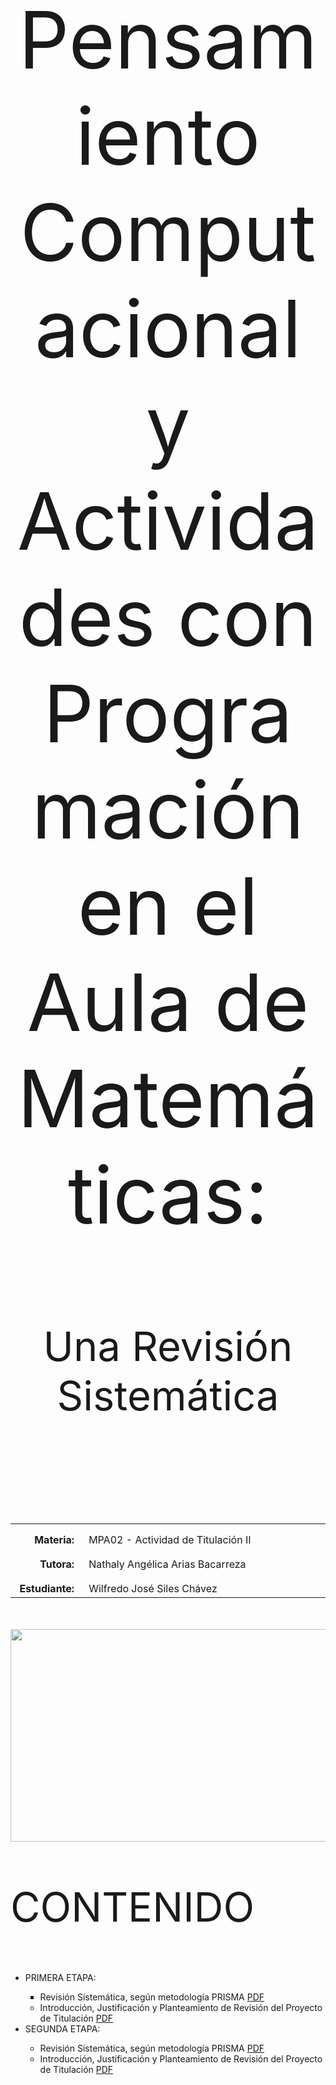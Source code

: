 <body>

<p style="padding-top:50px"></p>
<p align=center style="font-size:95pt;">Pensamiento Computacional y Actividades con Programación en el Aula de Matemáticas:</p>
<p align=center style="font-size:65px;">Una Revisión Sistemática</p>
<p align=left style="font-size:45px;"><br></p>
<table width=740px>
  <tr>
    <td width=100px style="text-align:right;vertical-align:top;padding-top:15px;padding-right:15px"><strong>Materia:</strong></td>
    <td width=640px style="vertical-align:top;padding-top:15px">MPA02 - Actividad de Titulación II</td>
  </tr>
  <tr>
    <td style="text-align:right;vertical-align:top;padding-top:15px;padding-right:15px"><strong>Tutora:</strong></td>
    <td style="vertical-align:top;padding-top:15px">Nathaly Angélica Arias Bacarreza</td>
  </tr>
  <tr>
    <td style="text-align:right;vertical-align:top;padding-top:15px;padding-right:15px"><strong>Estudiante:</strong></td>
    <td style="vertical-align:top;padding-top:15px">Wilfredo José Siles Chávez</td>
  </tr>
</table>
<p style="padding-top:20px"></p>
<p align=left><img src="https://code.intef.es/wp-content/uploads/2023/04/Foto-1-e1680602020880.png" width="740" height="340"/></a></p>
<p align=left style="font-size:65px;">CONTENIDO</p>
<ul>
  <li>PRIMERA ETAPA:</li>
  <ul>
    <li style="list-style-type:square;">Revisión Sistemática, según metodología PRISMA <a href="000_Inicios/PRISMA2020-S0300893221002748.pdf">PDF</a></li>
    <li>Introducción, Justificación y Planteamiento de Revisión del Proyecto de Titulación <a href="000_Inicios/Primera Etapa.pdf">PDF</a></li>
  </ul>
  <li>SEGUNDA ETAPA:</li>
  <ul>
    <li>Revisión Sistemática, según metodología PRISMA <a href="000_Inicios/PRISMA2020-S0300893221002748.pdf">PDF</a></li>
    <li>Introducción, Justificación y Planteamiento de Revisión del Proyecto de Titulación <a href="000_Inicios/Primera Etapa.pdf">PDF</a></li>
  </ul>
</ul>

</body>



